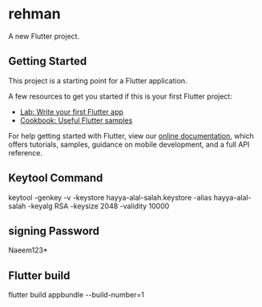 # rehman

A new Flutter project.

## Getting Started

This project is a starting point for a Flutter application.

A few resources to get you started if this is your first Flutter project:

- [Lab: Write your first Flutter app](https://flutter.dev/docs/get-started/codelab)
- [Cookbook: Useful Flutter samples](https://flutter.dev/docs/cookbook)

For help getting started with Flutter, view our
[online documentation](https://flutter.dev/docs), which offers tutorials,
samples, guidance on mobile development, and a full API reference.
## Keytool Command
keytool -genkey -v -keystore hayya-alal-salah.keystore -alias hayya-alal-salah -keyalg RSA -keysize 2048 -validity 10000

## signing Password
Naeem123*
## Flutter build 
flutter build appbundle  --build-number=1